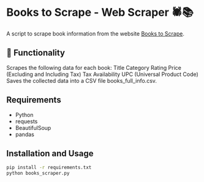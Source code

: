 # Books to Scrape - Web Scraper 🕷️📚

A script to scrape book information from the website [Books to Scrape](https://books.toscrape.com/).

## 📌 Functionality

Scrapes the following data for each book:
Title
Category
Rating
Price (Excluding and Including Tax)
Tax
Availability
UPC (Universal Product Code)
Saves the collected data into a CSV file books_full_info.csv.

## Requirements
- Python
- requests
- BeautifulSoup
- pandas

## Installation and Usage

```bash
pip install -r requirements.txt
python books_scraper.py
